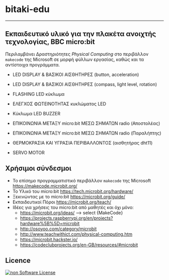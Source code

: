 # bitaki-edu
---
Εκπαιδευτικό υλικό για την πλακέτα ανοιχτής τεχνολογίας, BBC micro:bit
---
Περιλαμβάνει Δραστηριότητες *Physical Computing* στο περιβάλλον `makecode` της Microsoft σε μορφή φύλλων εργασίας, καθώς και τα αντίστοιχα προγράμματα.  

* LED DISPLAY & ΒΑΣΙΚΟΙ ΑΙΣΘΗΤΗΡΕΣ (button, acceleration)

* LED DISPLAY & ΒΑΣΙΚΟΙ ΑΙΣΘΗΤΗΡΕΣ (compass, light level, rotation)

* FLASHING LED κύκλωμα

* ΕΛΕΓΧΟΣ ΦΩΤΕΙΝΟΤΗΤΑΣ κυκλώματος LED

* Κύκλωμα LED BUZZER

* ΕΠΙΚΟΙΝΩΝΙΑ ΜΕΤΑΞΥ micro:bit ΜΕΣΩ ΣΗΜΑΤΩΝ radio (Αποστολέας)

* ΕΠΙΚΟΙΝΩΝΙΑ ΜΕΤΑΞΥ micro:bit ΜΕΣΩ ΣΗΜΑΤΩΝ radio (Παραλήπτης)

* ΘΕΡΜΟΚΡΑΣΙΑ ΚΑΙ ΥΓΡΑΣΙΑ ΠΕΡΙΒΑΛΛΟΝΤΟΣ (αισθητήρας dht11)

* SERVO MOTOR

## Χρήσιμοι σύνδεσμοι

* Το επίσημο προγραμματιστικό περιβάλλον `makecode` της Microsoft https://makecode.microbit.org/ 
* Το Υλικό του micro:bit https://tech.microbit.org/hardware/
* Ξεκινώντας με το micro:bit https://microbit.org/guide/
* Εκπαιδευτικοί Πόροι https://microbit.org/teach/
* Ιδέες για χρήσεις του micro:bit από μαθητές και όχι μόνο:
  * https://microbit.org/ideas/  --> select {MakeCode}
  * https://projects.raspberrypi.org/en/projects?hardware%5B%5D=microbit
  * http://osoyoo.com/category/microbit
  * http://www.teachwithict.com/physical-computing.htm
  * https://microbit.hackster.io/
  * https://codeclubprojects.org/en-GB/resources/#microbit

## Licence
[![non Software License](https://mirrors.creativecommons.org/presskit/buttons/88x31/png/by-sa.png)](https://creativecommons.org/licenses/by-sa/4.0/deed.el)
